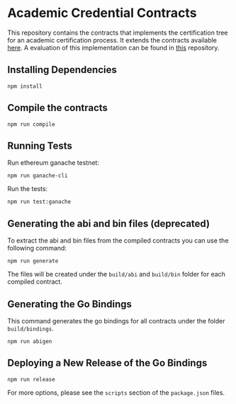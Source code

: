 # Academic Credential Contracts

This repository contains the contracts that implements the certification tree for an academic certification process.
It extends the contracts available [here](https://github.com/relab/certree).
A evaluation of this implementation can be found in [this](https://github.com/relab/credbench) repository.

## Installing Dependencies

```
npm install
```

## Compile the contracts

```
npm run compile
```

## Running Tests

Run ethereum ganache testnet:
```
npm run ganache-cli
```

Run the tests:
```
npm run test:ganache
```

## Generating the abi and bin files (deprecated)

To extract the abi and bin files from the compiled contracts you can use the following command:
```
npm run generate
```

The files will be created under the `build/abi` and `build/bin` folder for each compiled contract.

## Generating the Go Bindings

This command generates the go bindings for all contracts under the folder `build/bindings`.

```
npm run abigen
```

## Deploying a New Release of the Go Bindings

```
npm run release
```

For more options, please see the `scripts` section of the `package.json` files.
